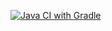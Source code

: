 [![Java CI with Gradle](https://github.com/bawoper/NewTry/actions/workflows/gradle.yml/badge.svg)](https://github.com/bawoper/NewTry/actions/workflows/gradle.yml)
